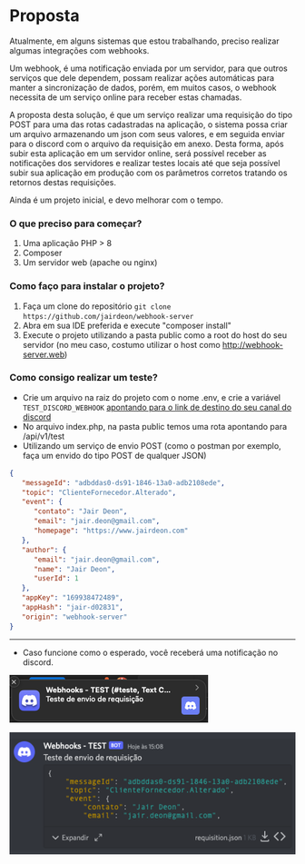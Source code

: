 # Proposta
Atualmente, em alguns sistemas que estou trabalhando, preciso realizar algumas integrações com webhooks.

Um webhook, é uma notificação enviada por um servidor, para que outros serviços que dele dependem, possam realizar ações automáticas para manter a sincronização de dados, porém, em muitos casos, o webhook necessita de um serviço online para receber estas chamadas.

A proposta desta solução, é que um serviço realizar uma requisição do tipo POST para uma das rotas cadastradas na aplicação, o sistema possa criar um arquivo armazenando um json com seus valores, e em seguida enviar para o discord com o arquivo da requisição em anexo.
Desta forma, após subir esta aplicação em um servidor online, será possível receber as notificações dos servidores e realizar testes locais até que seja possível subir sua aplicação em produção com os parâmetros corretos tratando os retornos destas requisições.

Ainda é um projeto inicial, e devo melhorar com o tempo.

### O que preciso para começar?
1. Uma aplicação PHP > 8
2. Composer
3. Um servidor web (apache ou nginx)

### Como faço para instalar o projeto?
1. Faça um clone do repositório ``` git clone https://github.com/jairdeon/webhook-server ```
2. Abra em sua IDE preferida e execute "composer install"
3. Execute o projeto utilizando a pasta public como a root do host do seu servidor (no meu caso, costumo utilizar o host como http://webhook-server.web)

### Como consigo realizar um teste?
- Crie um arquivo na raiz do projeto com o nome .env, e crie a variável ```TEST_DISCORD_WEBHOOK``` [apontando para o link de destino do seu canal do discord](https://support.discord.com/hc/pt-br/articles/228383668-Usando-Webhooks)
- No arquivo index.php, na pasta public temos uma rota apontando para /api/v1/test
- Utilizando um serviço de envio POST (como o postman por exemplo, faça um envido do tipo POST de qualquer JSON)

```json
{
   "messageId": "adbddas0-ds91-1846-13a0-adb2108ede",
   "topic": "ClienteFornecedor.Alterado",
   "event": {
      "contato": "Jair Deon",
      "email": "jair.deon@gmail.com",
      "homepage": "https://www.jairdeon.com"
   },
   "author": {
      "email": "jair.deon@gmail.com",
      "name": "Jair Deon",
      "userId": 1
   },
   "appKey": "169938472489",
   "appHash": "jair-d02831",
   "origin": "webhook-server"
}
```
---
- Caso funcione como o esperado, você receberá uma notificação no discord.

![Exemplo de notificação](readme/1.png)

![Exemplo de notificação](readme/2.png)